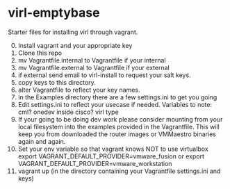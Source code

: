virl-emptybase
==============


Starter files for installing virl through vagrant.

0. Install vagrant and your appropriate key
1. Clone this repo
2. mv Vagrantfile.internal to Vagrantfile if your internal
2. mv Vagrantfile.external to Vagrantfile if your external
3. if external send email to virl-install to request your salt keys.
4. copy keys to this directory.
5. alter Vagrantfile to reflect your key names.
6. in the Examples directory there are a few settings.ini to
    get you going
7. Edit settings.ini to reflect your usecase if needed. Variables to note:
  cml?
  onedev
  inside cisco?
  virl type
8. If your going to be doing dev work please consider mounting from your 
    local filesystem into the examples provided in the Vagrantfile.
    This will keep you from downloaded the router images or VMMaestro 
    binaries again and again.
9. Set your env variable so that vagrant knows NOT to use virtualbox
   export VAGRANT_DEFAULT_PROVIDER=vmware_fusion
   or 
   export VAGRANT_DEFAULT_PROVIDER=vmware_workstation
10. vagrant up   (in the directory containing your Vagrantfile settings.ini
                  and keys)
